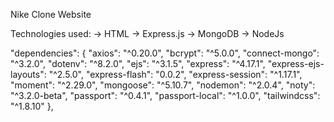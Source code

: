 Nike Clone Website 

Technologies used:
-> HTML
-> Express.js
-> MongoDB
-> NodeJs

"dependencies": {
    "axios": "^0.20.0",
    "bcrypt": "^5.0.0",
    "connect-mongo": "^3.2.0",
    "dotenv": "^8.2.0",
    "ejs": "^3.1.5",
    "express": "^4.17.1",
    "express-ejs-layouts": "^2.5.0",
    "express-flash": "0.0.2",
    "express-session": "^1.17.1",
    "moment": "^2.29.0",
    "mongoose": "^5.10.7",
    "nodemon": "^2.0.4",
    "noty": "^3.2.0-beta",
    "passport": "^0.4.1",
    "passport-local": "^1.0.0",
    "tailwindcss": "^1.8.10"
  },
